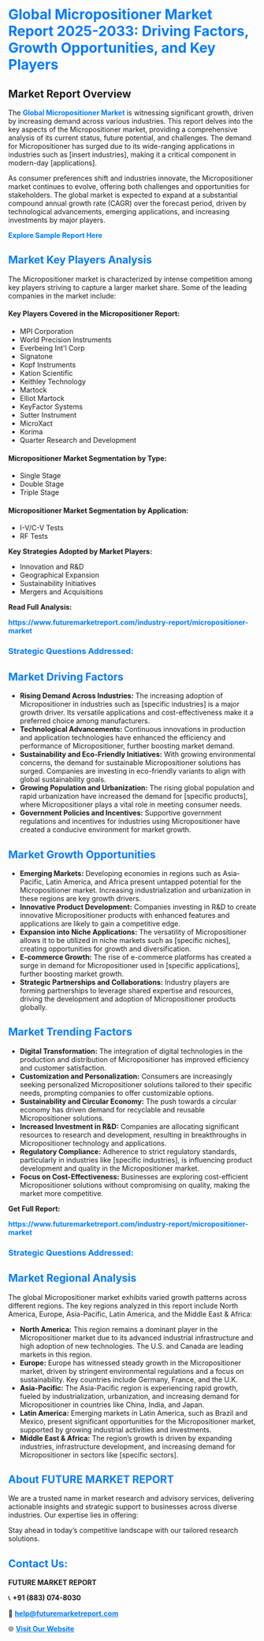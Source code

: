 <h1 style="color: #007BFF;">Global Micropositioner Market Report 2025-2033: Driving Factors, Growth Opportunities, and Key Players</h1>

<section id="overview">
<h2>Market Report Overview</h2>
<p>The <a href="https://www.futuremarketreport.com/industry-report/micropositioner-market" style="color: #007BFF; text-decoration: none;"><strong>Global Micropositioner Market</strong></a> is witnessing significant growth, driven by increasing demand across various industries. This report delves into the key aspects of the Micropositioner market, providing a comprehensive analysis of its current status, future potential, and challenges. The demand for Micropositioner has surged due to its wide-ranging applications in industries such as [insert industries], making it a critical component in modern-day [applications].</p>
<p>As consumer preferences shift and industries innovate, the Micropositioner market continues to evolve, offering both challenges and opportunities for stakeholders. The global market is expected to expand at a substantial compound annual growth rate (CAGR) over the forecast period, driven by technological advancements, emerging applications, and increasing investments by major players.</p>
</section>

<section id="overview">
<p><a href="https://www.futuremarketreport.com/request-sample/reportId=50295" style="color: #007BFF; text-decoration: none;"><strong>Explore Sample Report Here</strong></a></p>
</section>

<section id="key-players">
<h2 style="color: #007BFF;">Market Key Players Analysis</h2>
<p>The Micropositioner market is characterized by intense competition among key players striving to capture a larger market share. Some of the leading companies in the market include:</p>
<h4>Key Players Covered in the Micropositioner Report:</h4>
<ul><li>MPI Corporation</li><li>World Precision Instruments</li><li>Everbeing Int&#039;l Corp</li><li>Signatone</li><li>Kopf Instruments</li><li>Kation Scientific</li><li>Keithley Technology</li><li>Martock</li><li>Elliot Martock</li><li>KeyFactor Systems</li><li>Sutter Instrument</li><li>MicroXact</li><li>Korima</li><li>Quarter Research and Development</li></ul>
<h4>Micropositioner Market Segmentation by Type:</h4>
<ul><li>Single Stage</li><li>Double Stage</li><li>Triple Stage</li></ul>

<h4>Micropositioner Market Segmentation by Application:</h4>
<ul><li>I-V/C-V Tests</li><li>RF Tests</li></ul>
<p><strong>Key Strategies Adopted by Market Players:</strong></p>
<ul>
<li>Innovation and R&D</li>
<li>Geographical Expansion</li>
<li>Sustainability Initiatives</li>
<li>Mergers and Acquisitions</li>
</ul>
</section>

<section>
<p><strong>Read Full Analysis: </strong></p><a href="https://www.futuremarketreport.com/industry-report/micropositioner-market" style="color: #007BFF; text-decoration: none;"><strong>https://www.futuremarketreport.com/industry-report/micropositioner-market</strong></a>
<h3 style="color: #007BFF;">Strategic Questions Addressed:</h3>
</section>

<section id="driving-factors">
<h2 style="color: #007BFF;">Market Driving Factors</h2>
<ul>
<li><strong>Rising Demand Across Industries:</strong> The increasing adoption of Micropositioner in industries such as [specific industries] is a major growth driver. Its versatile applications and cost-effectiveness make it a preferred choice among manufacturers.</li>
<li><strong>Technological Advancements:</strong> Continuous innovations in production and application technologies have enhanced the efficiency and performance of Micropositioner, further boosting market demand.</li>
<li><strong>Sustainability and Eco-Friendly Initiatives:</strong> With growing environmental concerns, the demand for sustainable Micropositioner solutions has surged. Companies are investing in eco-friendly variants to align with global sustainability goals.</li>
<li><strong>Growing Population and Urbanization:</strong> The rising global population and rapid urbanization have increased the demand for [specific products], where Micropositioner plays a vital role in meeting consumer needs.</li>
<li><strong>Government Policies and Incentives:</strong> Supportive government regulations and incentives for industries using Micropositioner have created a conducive environment for market growth.</li>
</ul>
</section>

<section id="growth-opportunities">
<h2 style="color: #007BFF;">Market Growth Opportunities</h2>
<ul>
<li><strong>Emerging Markets:</strong> Developing economies in regions such as Asia-Pacific, Latin America, and Africa present untapped potential for the Micropositioner market. Increasing industrialization and urbanization in these regions are key growth drivers.</li>
<li><strong>Innovative Product Development:</strong> Companies investing in R&D to create innovative Micropositioner products with enhanced features and applications are likely to gain a competitive edge.</li>
<li><strong>Expansion into Niche Applications:</strong> The versatility of Micropositioner allows it to be utilized in niche markets such as [specific niches], creating opportunities for growth and diversification.</li>
<li><strong>E-commerce Growth:</strong> The rise of e-commerce platforms has created a surge in demand for Micropositioner used in [specific applications], further boosting market growth.</li>
<li><strong>Strategic Partnerships and Collaborations:</strong> Industry players are forming partnerships to leverage shared expertise and resources, driving the development and adoption of Micropositioner products globally.</li>
</ul>
</section>

<section id="trending-factors">
<h2 style="color: #007BFF;">Market Trending Factors</h2>
<ul>
<li><strong>Digital Transformation:</strong> The integration of digital technologies in the production and distribution of Micropositioner has improved efficiency and customer satisfaction.</li>
<li><strong>Customization and Personalization:</strong> Consumers are increasingly seeking personalized Micropositioner solutions tailored to their specific needs, prompting companies to offer customizable options.</li>
<li><strong>Sustainability and Circular Economy:</strong> The push towards a circular economy has driven demand for recyclable and reusable Micropositioner solutions.</li>
<li><strong>Increased Investment in R&D:</strong> Companies are allocating significant resources to research and development, resulting in breakthroughs in Micropositioner technology and applications.</li>
<li><strong>Regulatory Compliance:</strong> Adherence to strict regulatory standards, particularly in industries like [specific industries], is influencing product development and quality in the Micropositioner market.</li>
<li><strong>Focus on Cost-Effectiveness:</strong> Businesses are exploring cost-efficient Micropositioner solutions without compromising on quality, making the market more competitive.</li>
</ul>
</section>

<section>
<p><strong>Get Full Report: </strong></p><a href="https://www.futuremarketreport.com/industry-report/micropositioner-market" style="color: #007BFF; text-decoration: none;"><strong>https://www.futuremarketreport.com/industry-report/micropositioner-market</strong></a>
<h3 style="color: #007BFF;">Strategic Questions Addressed:</h3>
</section>


<section id="regional-analysis">
<h2 style="color: #007BFF;">Market Regional Analysis</h2>
<p>The global Micropositioner market exhibits varied growth patterns across different regions. The key regions analyzed in this report include North America, Europe, Asia-Pacific, Latin America, and the Middle East & Africa:</p>
<ul>
<li><strong>North America:</strong> This region remains a dominant player in the Micropositioner market due to its advanced industrial infrastructure and high adoption of new technologies. The U.S. and Canada are leading markets in this region.</li>
<li><strong>Europe:</strong> Europe has witnessed steady growth in the Micropositioner market, driven by stringent environmental regulations and a focus on sustainability. Key countries include Germany, France, and the U.K.</li>
<li><strong>Asia-Pacific:</strong> The Asia-Pacific region is experiencing rapid growth, fueled by industrialization, urbanization, and increasing demand for Micropositioner in countries like China, India, and Japan.</li>
<li><strong>Latin America:</strong> Emerging markets in Latin America, such as Brazil and Mexico, present significant opportunities for the Micropositioner market, supported by growing industrial activities and investments.</li>
<li><strong>Middle East & Africa:</strong> The region’s growth is driven by expanding industries, infrastructure development, and increasing demand for Micropositioner in sectors like [specific sectors].</li>
</ul>
</section>

<footer>
<h2 style="color: #007BFF;">About FUTURE MARKET REPORT</h2>
<p>We are a trusted name in market research and advisory services, delivering actionable insights and strategic support to businesses across diverse industries. Our expertise lies in offering:</p>

<p>Stay ahead in today’s competitive landscape with our tailored research solutions.</p>

<h2 style="color: #007BFF;">Contact Us:</h2>
<p><strong>FUTURE MARKET REPORT</strong></p>
<p>📞 <strong>+91 (883) 074-8030</strong></p>
<p>📧 <strong><a href="mailto:help@futuremarketreport.com" style="color: #007BFF;">help@futuremarketreport.com</a></strong></p>
<p>🌐 <strong><a href="https://www.futuremarketreport.com/" style="color: #007BFF;">Visit Our Website</a></strong></p>
</footer>